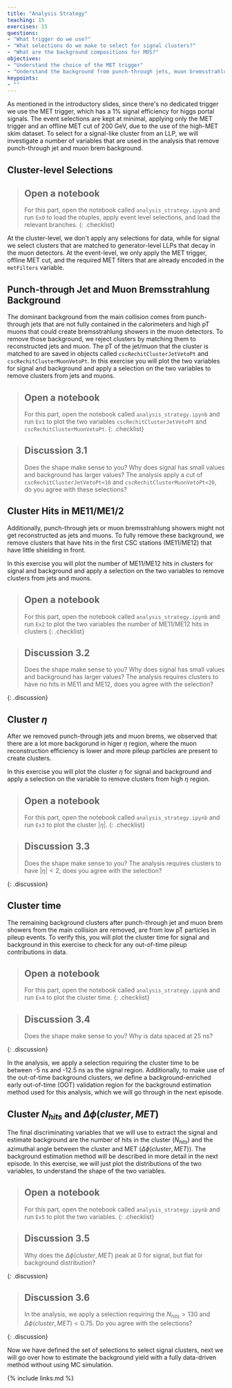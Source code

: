 ```yaml
---
title: "Analysis Strategy"
teaching: 15
exercises: 15
questions:
- "What trigger do we use?"
- "What selections do we make to select for signal clusters?"
- "What are the background compositions for MDS?"
objectives:
- "Understand the choice of the MET trigger"
- "Understand the background from punch-through jets, muon bremsstrahlung and low pT pileup particles"
keypoints:
- ""
---
```




As mentioned in the introductory slides, since there's no dedicated trigger we use the MET trigger, which has a 1% signal efficiency for higgs portal signals.
The event selections are kept at minimal, applying only the MET trigger and an offline MET cut of 200 GeV, due to the use of the high-MET skim dataset.
To select for a signal-like cluster from an LLP, we will investigate a number of variables that are used in the analysis that remove punch-through jet and muon brem background.

## Cluster-level Selections

> ## Open a notebook
>
> For this part, open the notebook called `analysis_strategy.ipynb` and run `Ex0` to load the ntuples, apply event level selections, and load the relevant branches.
{: .checklist}

At the cluster-level, we don't apply any selections for data, while for signal we select clusters that are matched to generator-level LLPs that decay in the muon detectors.
At the event-level, we only apply the MET trigger, offline MET cut, and the required MET filters that are already encoded in the `metFilters` variable.

## Punch-through Jet and Muon Bremsstrahlung Background

The dominant background from the main collision comes from punch-through jets that are not fully contained in the calorimeters and high pT muons that could create bremsstrahlung showers in the muon detectors. To remove those background, we reject clusters by matching them to reconstructed jets and muon.
The pT of the jet/muon that the cluster is matched to are saved in objects called `cscRechitClusterJetVetoPt` and `cscRechitClusterMuonVetoPt`.
In this exercise you will plot the two variables for signal and background and apply a selection on the two variables to remove clusters from jets and muons.

> ## Open a notebook
>
> For this part, open the notebook called `analysis_strategy.ipynb` and run `Ex1` to plot the two variables `cscRechitClusterJetVetoPt` and `cscRechitClusterMuonVetoPt`.
{: .checklist}


> ## Discussion 3.1
>
> Does the shape make sense to you? Why does signal has small values and background has larger values? The analysis apply a cut of `cscRechitClusterJetVetoPt<10` and `cscRechitClusterMuonVetoPt<20`, do you agree with these selections?


## Cluster Hits in ME11/ME1/2

Additionally, punch-through jets or muon bremsstrahlung showers might not get reconstructed as jets and muons.
To fully remove these background, we remove clusters that have hits in the first CSC stations (ME11/ME12) that have little shielding in front.

In this exercise you will plot the number of ME11/ME12 hits in clusters for signal and background and apply a selection on the two variables to remove clusters from jets and muons.

> ## Open a notebook
>
> For this part, open the notebook called `analysis_strategy.ipynb` and run `Ex2` to plot the two variables the number of ME11/ME12 hits in clusters
{: .checklist}


> ## Discussion 3.2
>
> Does the shape make sense to you? Why does signal has small values and background has larger values? The analysis requires clusters to have no hits in ME11 and ME12, does you agree with the selection?
> 
{: .discussion}



## Cluster $\eta$ 

After we removed punch-through jets and muon brems, we observed that there are a lot more backgorund in higer $\eta$ region, where the muon reconstruction efficiency is lower and more pileup particles are present to create clusters.

In this exercise you will plot the cluster $\eta$ for signal and background and apply a selection on the variable to remove clusters from high $\eta$ region.

> ## Open a notebook
>
> For this part, open the notebook called `analysis_strategy.ipynb` and run `Ex3` to plot the cluster $|\eta|$.
{: .checklist}


> ## Discussion 3.3
>
> Does the shape make sense to you? The analysis requires clusters to have $|\eta| < 2$, does you agree with the selection?
> 
{: .discussion}


## Cluster time

The remaining background clusters after punch-through jet and muon brem showers from the main collision are removed, are from low pT particles in pileup events.
To verify this, you will plot the cluster time for signal and background in this exercise to check for any out-of-time pileup contributions in data.

> ## Open a notebook
>
> For this part, open the notebook called `analysis_strategy.ipynb` and run `Ex4` to plot the cluster time.
{: .checklist}


> ## Discussion 3.4
>
> Does the shape make sense to you? Why is data spaced at 25 ns?
> 
{: .discussion}

In the analysis, we apply a selection requiring the cluster time to be between -5 ns and -12.5 ns as the signal region.
Additionally, to make use of the out-of-time background clusters, we define a background-enriched early out-of-time (OOT) validation region for the background estimation method used for this analysis, which we will go through in the next episode.



## Cluster $N_{hits}$ and $\Delta\phi(cluster, MET)$

The final discriminating variables that we will use to extract the signal and estimate background are the number of hits in the cluster ($N_{hits}$) and the azimuthal angle between the cluster and MET ($\Delta\phi(cluster, MET)$). 
The background estimation method will be described in more detail in the next episode.
In this exercise, we will just plot the distributions of the two variables, to understand the shape of the two variables.

> ## Open a notebook
>
> For this part, open the notebook called `analysis_strategy.ipynb` and run `Ex5` to plot the two variables.
{: .checklist}


> ## Discussion 3.5
>
> Why does the $\Delta\phi(cluster, MET)$ peak at 0 for signal, but flat for background distribution?
> 
{: .discussion}
> ## Discussion 3.6
>
> In the analysis, we apply a selection requiring the $N_{hits}>130$ and $\Delta\phi(cluster, MET)<0.75$. Do you agree with the selections?
> 
{: .discussion}

Now we have defined the set of selections to select signal clusters, next we will go over how to estimate the background yield with a fully data-driven method without using MC simulation.

{% include links.md %}

